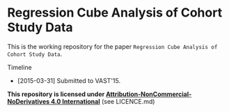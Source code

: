 # Regression Cube Analysis of Cohort Study Data

This is the working repository for the paper `Regression Cube Analysis of Cohort Study Data`.

Timeline
- [2015-03-31] Submitted to VAST'15.

**This repository is licensed under [Attribution-NonCommercial-NoDerivatives 4.0 International](https://creativecommons.org/licenses/by-nc-nd/4.0/)** (see LICENCE.md)
